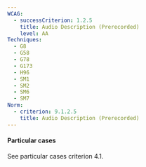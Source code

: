 ```yaml
---
WCAG:
  - successCriterion: 1.2.5
    title: Audio Description (Prerecorded)
    level: AA
Techniques:
  - G8
  - G58
  - G78
  - G173
  - H96
  - SM1
  - SM2
  - SM6
  - SM7
Norm:
  - criterion: 9.1.2.5
    title: Audio Description (Prerecorded)
---
```


#### Particular cases

See particular cases criterion 4.1.

